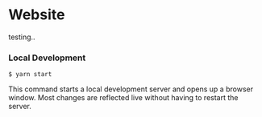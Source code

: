 # Website

testing..

### Local Development

```
$ yarn start
```

This command starts a local development server and opens up a browser window. Most changes are reflected live without having to restart the server.
